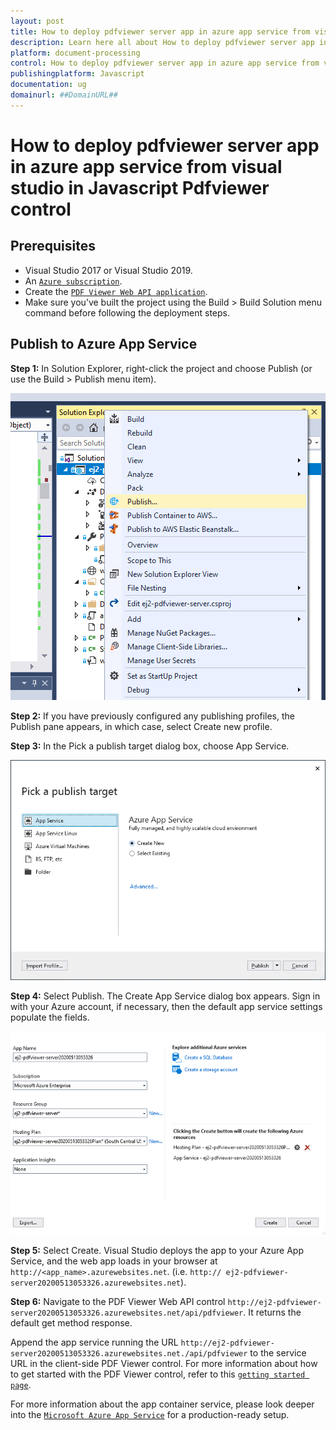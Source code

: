 ```yaml
---
layout: post
title: How to deploy pdfviewer server app in azure app service from visual studio in Javascript Pdfviewer control | Syncfusion
description: Learn here all about How to deploy pdfviewer server app in azure app service from visual studio in Syncfusion Javascript Pdfviewer control of Syncfusion Essential JS 2 and more.
platform: document-processing
control: How to deploy pdfviewer server app in azure app service from visual studio
publishingplatform: Javascript
documentation: ug
domainurl: ##DomainURL##
---
```


# How to deploy pdfviewer server app in azure app service from visual studio in Javascript Pdfviewer control

## Prerequisites

* Visual Studio 2017 or Visual Studio 2019.
* An [`Azure subscription`](https://azure.microsoft.com/en-gb/).
* Create the [`PDF Viewer Web API application`](https://www.syncfusion.com/kb/10346/how-to-create-pdf-viewer-web-service-application-in-asp-net-core).
* Make sure you’ve built the project using the Build > Build Solution menu command before following the deployment steps.

## Publish to Azure App Service

**Step 1:** In Solution Explorer, right-click the project and choose Publish (or use the Build > Publish menu item).

 ![azure publish ](../images/azure_publish.png)

**Step 2:** If you have previously configured any publishing profiles, the Publish pane appears, in which case, select Create new profile.

**Step 3:** In the Pick a publish target dialog box, choose App Service.

![azure target](../images/azure_target.png)

**Step 4:** Select Publish. The Create App Service dialog box appears. Sign in with your Azure account, if necessary, then the default app service settings populate the fields.

![azure pdfviewer ](../images/azure_pdfviewer.png)

**Step 5:** Select Create. Visual Studio deploys the app to your Azure App Service, and the web app loads in your browser at `http://<app_name>.azurewebsites.net`. (i.e. `http:// ej2-pdfviewer-server20200513053326.azurewebsites.net`).

**Step 6:** Navigate to the PDF Viewer Web API control `http://ej2-pdfviewer-server20200513053326.azurewebsites.net/api/pdfviewer`. It returns the default get method response.

Append the app service running the URL `http://ej2-pdfviewer-server20200513053326.azurewebsites.net./api/pdfviewer` to the service URL in the client-side PDF Viewer control. For more information about how to get started with the PDF Viewer control, refer to this [`getting started page`](https://help.syncfusion.com/document-processing/pdf/pdf-viewer/javascript-es5/getting-started/?).

For more information about the app container service, please look deeper into the [`Microsoft Azure App Service`](https://docs.microsoft.com/en-us/visualstudio/deployment/) for a production-ready setup.
